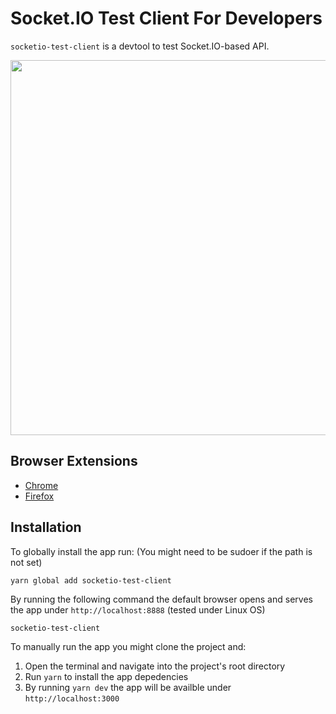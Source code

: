 # Socket.IO Test Client For Developers

`socketio-test-client` is a devtool to test Socket.IO-based API.


<img src="https://user-images.githubusercontent.com/7148972/177484177-0c824dc1-6d41-4c12-942e-ecc08ffba9fe.png" align="center" width="600">

## Browser Extensions

- [Chrome](https://chrome.google.com/webstore/detail/socketio-test-client/ophmdkgfcjapomjdpfobjfbihojchbko?hl=en)
- [Firefox](https://addons.mozilla.org/en-US/firefox/addon/socketio-client/)

## Installation

To globally install the app run: (You might need to be sudoer if the path is not set)

```
yarn global add socketio-test-client
```
By running the following command the default browser opens and serves the app under `http://localhost:8888` (tested under Linux OS)

```
socketio-test-client
```

To manually run the app you might clone the project and: 

1. Open the terminal and navigate into the project's root directory
2. Run `yarn` to install the app depedencies
3. By running `yarn dev` the app will be availble under `http://localhost:3000`



